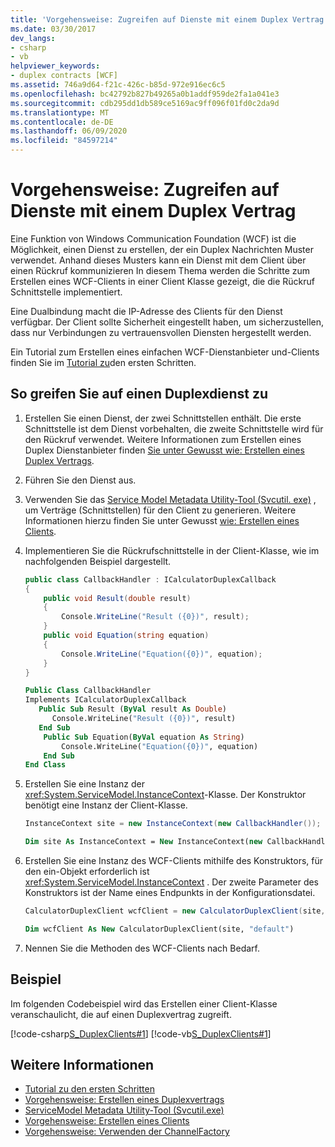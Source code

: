 ```yaml
---
title: 'Vorgehensweise: Zugreifen auf Dienste mit einem Duplex Vertrag'
ms.date: 03/30/2017
dev_langs:
- csharp
- vb
helpviewer_keywords:
- duplex contracts [WCF]
ms.assetid: 746a9d64-f21c-426c-b85d-972e916ec6c5
ms.openlocfilehash: bc42792b827b49265a0b1addf959de2fa1a041e3
ms.sourcegitcommit: cdb295dd1db589ce5169ac9ff096f01fd0c2da9d
ms.translationtype: MT
ms.contentlocale: de-DE
ms.lasthandoff: 06/09/2020
ms.locfileid: "84597214"
---
```

# <a name="how-to-access-services-with-a-duplex-contract"></a>Vorgehensweise: Zugreifen auf Dienste mit einem Duplex Vertrag

Eine Funktion von Windows Communication Foundation (WCF) ist die Möglichkeit, einen Dienst zu erstellen, der ein Duplex Nachrichten Muster verwendet. Anhand dieses Musters kann ein Dienst mit dem Client über einen Rückruf kommunizieren In diesem Thema werden die Schritte zum Erstellen eines WCF-Clients in einer Client Klasse gezeigt, die die Rückruf Schnittstelle implementiert.

Eine Dualbindung macht die IP-Adresse des Clients für den Dienst verfügbar. Der Client sollte Sicherheit eingestellt haben, um sicherzustellen, dass nur Verbindungen zu vertrauensvollen Diensten hergestellt werden.

Ein Tutorial zum Erstellen eines einfachen WCF-Dienstanbieter und-Clients finden Sie im [Tutorial zu](../getting-started-tutorial.md)den ersten Schritten.

## <a name="to-access-a-duplex-service"></a>So greifen Sie auf einen Duplexdienst zu

1. Erstellen Sie einen Dienst, der zwei Schnittstellen enthält. Die erste Schnittstelle ist dem Dienst vorbehalten, die zweite Schnittstelle wird für den Rückruf verwendet. Weitere Informationen zum Erstellen eines Duplex Dienstanbieter finden [Sie unter Gewusst wie: Erstellen eines Duplex Vertrags](how-to-create-a-duplex-contract.md).

2. Führen Sie den Dienst aus.

3. Verwenden Sie das [Service Model Metadata Utility-Tool (Svcutil. exe)](../servicemodel-metadata-utility-tool-svcutil-exe.md) , um Verträge (Schnittstellen) für den Client zu generieren. Weitere Informationen hierzu finden Sie unter Gewusst [wie: Erstellen eines Clients](../how-to-create-a-wcf-client.md).

4. Implementieren Sie die Rückrufschnittstelle in der Client-Klasse, wie im nachfolgenden Beispiel dargestellt.

    ```csharp
    public class CallbackHandler : ICalculatorDuplexCallback
    {
        public void Result(double result)
        {
            Console.WriteLine("Result ({0})", result);
        }
        public void Equation(string equation)
        {
            Console.WriteLine("Equation({0})", equation);
        }
    }
    ```

    ```vb
    Public Class CallbackHandler
    Implements ICalculatorDuplexCallback
       Public Sub Result (ByVal result As Double)
          Console.WriteLine("Result ({0})", result)
       End Sub
        Public Sub Equation(ByVal equation As String)
            Console.WriteLine("Equation({0})", equation)
        End Sub
    End Class
    ```

5. Erstellen Sie eine Instanz der <xref:System.ServiceModel.InstanceContext>-Klasse. Der Konstruktor benötigt eine Instanz der Client-Klasse.

    ```csharp
    InstanceContext site = new InstanceContext(new CallbackHandler());
    ```

    ```vb
    Dim site As InstanceContext = New InstanceContext(new CallbackHandler())
    ```

6. Erstellen Sie eine Instanz des WCF-Clients mithilfe des Konstruktors, für den ein-Objekt erforderlich ist <xref:System.ServiceModel.InstanceContext> . Der zweite Parameter des Konstruktors ist der Name eines Endpunkts in der Konfigurationsdatei.

    ```csharp
    CalculatorDuplexClient wcfClient = new CalculatorDuplexClient(site, "default");
    ```

    ```vb
    Dim wcfClient As New CalculatorDuplexClient(site, "default")
    ```

7. Nennen Sie die Methoden des WCF-Clients nach Bedarf.

## <a name="example"></a>Beispiel

Im folgenden Codebeispiel wird das Erstellen einer Client-Klasse veranschaulicht, die auf einen Duplexvertrag zugreift.

[!code-csharp[S_DuplexClients#1](../../../../samples/snippets/csharp/VS_Snippets_CFX/s_duplexclients/cs/client.cs#1)]
[!code-vb[S_DuplexClients#1](../../../../samples/snippets/visualbasic/VS_Snippets_CFX/s_duplexclients/vb/client.vb#1)]

## <a name="see-also"></a>Weitere Informationen

- [Tutorial zu den ersten Schritten](../getting-started-tutorial.md)
- [Vorgehensweise: Erstellen eines Duplexvertrags](how-to-create-a-duplex-contract.md)
- [ServiceModel Metadata Utility-Tool (Svcutil.exe)](../servicemodel-metadata-utility-tool-svcutil-exe.md)
- [Vorgehensweise: Erstellen eines Clients](../how-to-create-a-wcf-client.md)
- [Vorgehensweise: Verwenden der ChannelFactory](how-to-use-the-channelfactory.md)

